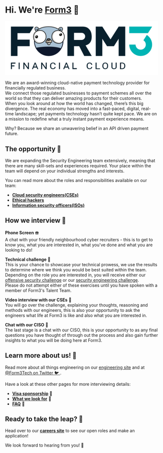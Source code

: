 # Hi. We're [Form3](https://www.form3.tech/) 👋

![Our Logo](./assets/form3-logo-gopher.png)

We are an award-winning cloud-native payment technology provider for financially regulated business.<br>
We connect those regulated businesses to payment schemes all over the world so that they can deliver amazing products for their customers. <br>
When you look around at how the world has changed, there’s this big divergence. The real economy has moved into a fast-paced, digital, real-time landscape; yet payments technology hasn’t quite kept pace. We are on a mission to redefine what a truly instant payment experience means. 

Why? Because we share an unwavering belief in an API driven payment future.

## The opportunity 🎉
We are expanding the Security Engineering team extensively, meaning that there are many skill-sets and experiences required. Your place within the team will depend on your individual strengths and interests.

You can read more about the roles and responsibilities available on our team:
- **[Cloud security engineers(CSEs)](./roles/cse.md)**
- **[Ethical hackers](./roles/ethical_hacker.md)**
- **[Information security officers(ISOs)](./roles/iso.md)**

## How we interview 🤝

**Phone Screen** ☎️ <br> 
A chat with your friendly neighbourhood cyber recruiters - this is to get to know you, what you are interested in, what you've done and what you are looking to do!

**Technical challenge** 🏡 <br>
This is your chance to showcase your technical prowess, we use the results to determine where we think you would be best suited within the team.\
Depending on the role you are interested in, you will receive either our [offensive security challenge](https://github.com/form3tech-oss/security-interview) or our [security engineering challenge](https://github.com/form3tech-oss/innsecure).\
Please do not attempt either of these exercises until you have spoken with a member of Form3's Talent Team.

**Video interview with our CSEs** 🎥 <br>
You will go over the challenge, explaining your thoughts, reasoning and methods with our engineers, this is also your opportunity to ask the engineers what life at Form3 is like and also what you are interested in.

**Chat with our CISO** 🎥 <br>
The last stage is a chat with our CISO, this is your opportunity to as any final questions you have thought of through out the process and also gain further insights to what you will be doing here at Form3.

## Learn more about us! 🙌
Read more about all things engineering on our [engineering site](https://engineering.form3.tech/about/) and at [@Form3Tech on Twitter 🐦 ](https://twitter.com/Form3Tech).

Have a look at these other pages for more interviewing details:
- **[Visa sponsorship](./pages/visa-sponsorship.md)** 🛫
- **[What we look for](./pages/what-we-look-for.md)** 🔎
- **[FAQ](./pages/faq.md)** 🤨

## Ready to take the leap? 💯 
Head over to our **[careers site](https://www.form3.tech/careers)** to see our open roles and make an application! 

We look forward to hearing from you! 🥳

